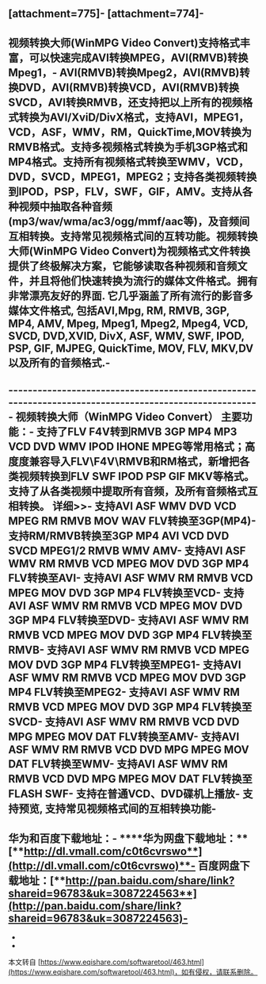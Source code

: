 \[attachment=775\]-
\[attachment=774\]-
-
视频转换大师(WinMPG Video Convert)支持格式丰富，可以快速完成**AVI转换MPEG**，AVI(RMVB)转换Mpeg1，-
AVI(RMVB)转换Mpeg2，AVI(RMVB)转换DVD，AVI(RMVB)转换VCD，AVI(RMVB)转换SVCD，AVI转换RMVB，还支持把以上所有的视频格式转换为AVI/XviD/DivX格式，支持AVI，MPEG1，VCD，ASF，WMV，RM，QuickTime,MOV转换为RMVB格式。支持多视频格式转换为手机3GP格式和MP4格式。支持所有视频格式转换至WMV，VCD，DVD，SVCD，MPEG1，MPEG2；支持各类视频转换到IPOD，PSP，FLV，SWF，GIF，AMV。支持从各种视频中抽取各种音频(mp3/wav/wma/ac3/ogg/mmf/aac等)，及音频间互相转换。支持常见视频格式间的互转功能。视频转换大师(WinMPG Video Convert)为视频格式文件转换提供了终极解决方案，它能够读取各种视频和音频文件，并且将他们快速转换为流行的媒体文件格式。拥有非常漂亮友好的界面. 它几乎涵盖了所有流行的影音多媒体文件格式, 包括AVI,Mpg, RM, RMVB, 3GP, MP4, AMV, Mpeg, Mpeg1, Mpeg2, Mpeg4, VCD, SVCD, DVD,XVID, DivX, ASF, WMV, SWF, IPOD, PSP, GIF, MJPEG, QuickTime, MOV, FLV, MKV,DV以及所有的音频格式.-
-
\-------------------------------------------------------------------------------------------------------
视频转换大师（WinMPG Video Convert） 主要功能：-
支持了FLV F4V转到RMVB 3GP MP4 MP3 VCD DVD WMV IPOD IHONE MPEG等常用格式；高度度兼容导入FLV\\F4V\\RMVB和RM格式，新增把各类视频转换到FLV SWF IPOD PSP GIF MKV等格式。支持了从各类视频中提取所有音频，及所有音频格式互相转换。 详细>>-
支持AVI ASF WMV DVD VCD MPEG RM RMVB MOV WAV FLV转换至3GP(MP4)-
支持RM/RMVB转换至3GP MP4 AVI VCD DVD SVCD MPEG1/2 RMVB WMV AMV-
支持AVI ASF WMV RM RMVB VCD MPEG MOV DVD 3GP MP4 FLV转换至AVI-
支持AVI ASF WMV RM RMVB VCD MPEG MOV DVD 3GP MP4 FLV转换至VCD-
支持AVI ASF WMV RM RMVB VCD MPEG MOV DVD 3GP MP4 FLV转换至DVD-
支持AVI ASF WMV RM RMVB VCD MPEG MOV DVD 3GP MP4 FLV转换至RMVB-
支持AVI ASF WMV RM RMVB VCD MPEG MOV DVD 3GP MP4 FLV转换至MPEG1-
支持AVI ASF WMV RM RMVB VCD MPEG MOV DVD 3GP MP4 FLV转换至MPEG2-
支持AVI ASF WMV RM RMVB VCD MPEG MOV DVD 3GP MP4 FLV转换至SVCD-
支持AVI ASF WMV RM RMVB VCD DVD MPG MPEG MOV DAT FLV转换至AMV-
支持AVI ASF WMV RM RMVB VCD DVD MPG MPEG MOV DAT FLV转换至WMV-
支持AVI ASF WMV RM RMVB VCD DVD MPG MPEG MOV DAT FLV转换至FLASH SWF-
支持在普通VCD、DVD碟机上播放-
支持预览, 支持常见视频格式间的互相转换功能-
-
**华为和百度下载地址：**-
****华为网盘下载地址：**[**http://dl.vmall.com/c0t6cvrswo**](http://dl.vmall.com/c0t6cvrswo)**-
**百度网盘下载地址：**[**http://pan.baidu.com/share/link?shareid=96783&uk=3087224563**](http://pan.baidu.com/share/link?shareid=96783&uk=3087224563)-
-
-

-

本文转自 [https://www.eqishare.com/softwaretool/463.html](https://www.eqishare.com/softwaretool/463.html)，如有侵权，请联系删除。